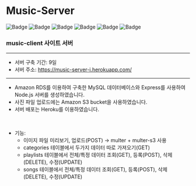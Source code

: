 # Music-Server

![Badge](https://img.shields.io/badge/Node.js-339933.svg?&logo=Node.js&logoColor=fff)
![Badge](https://img.shields.io/badge/Express-000000.svg?&logo=Express&logoColor=fff)
![Badge](https://img.shields.io/badge/AmazonAWS-232F3E.svg?&logo=AmazonAWS&logoColor=fff)
![Badge](https://img.shields.io/badge/AmazonS3-569A31.svg?&logo=AmazonS3&logoColor=fff)
![Badge](https://img.shields.io/badge/MySQL-4479A1.svg?&logo=MySQL&logoColor=fff)
![Badge](https://img.shields.io/badge/Heroku-430098.svg?&logo=Heroku&logoColor=fff)

### music-client 사이트 서버
---
- 서버 구축 기간: 9일
- 서버 주소: https://music-server-i.herokuapp.com/
---
- Amazon RDS를 이용하여 구축한 MySQL 데이터베이스와 Express를 사용하여 Node.js 서버를 생성하였습니다.
- 사진 파일 업로드에는 Amazon S3 bucket을 사용하였습니다.
- 서버 배포는 Heroku를 이용하였습니다.
<br/>

- 기능:
  + 이미지 파일 미리보기, 업로드(POST) → multer + multer-s3 사용
  + categories 테이블에서 두가지 데이터 따로 가져오기(GET)
  + playlists 테이블에서 전체/특정 데이터 조회(GET), 등록(POST), 삭제(DELETE), 수정(UPDATE)
  + songs 테이블에서 전체/특정 데이터 조회(GET), 등록(POST), 삭제(DELETE), 수정(UPDATE)

